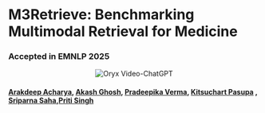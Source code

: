 # M3Retrieve: Benchmarking Multimodal Retrieval for Medicine



### Accepted in EMNLP 2025

<p align="center">
    <img src="https://i.imgur.com/waxVImv.png" alt="Oryx Video-ChatGPT">
</p>
 
#### [Arakdeep Acharya](https://scholar.google.com/citations?user=NWc6Pw8AAAAJ&hl=en), [Akash Ghosh](https://github.com/debayan-datta), [Pradeepika Verma](https://scholar.google.com/citations?hl=en&user=Fj7jA_AAAAAJ), [Kitsuchart Pasupa](https://scholar.google.com/citations?hl=en&user=AFEjd1QAAAAJ) , [Sriparna Saha](),[Priti Singh]() 
